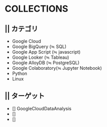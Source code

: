 # COLLECTIONS

## || カテゴリ
- Google Cloud
- Google BigQuery    (≒ SQL)
- Google App Script  (≒ javascript)
- Google Looker      (≒ Tableau)
- Google AlloyDB     (≒ PostgreSQL)
- Google Colaboratory(≒ Jupyter Notebook)
- Python
- Linux


## || ターゲット
- [] GoogleCloudDataAnalysis
- [] 
- [] 
